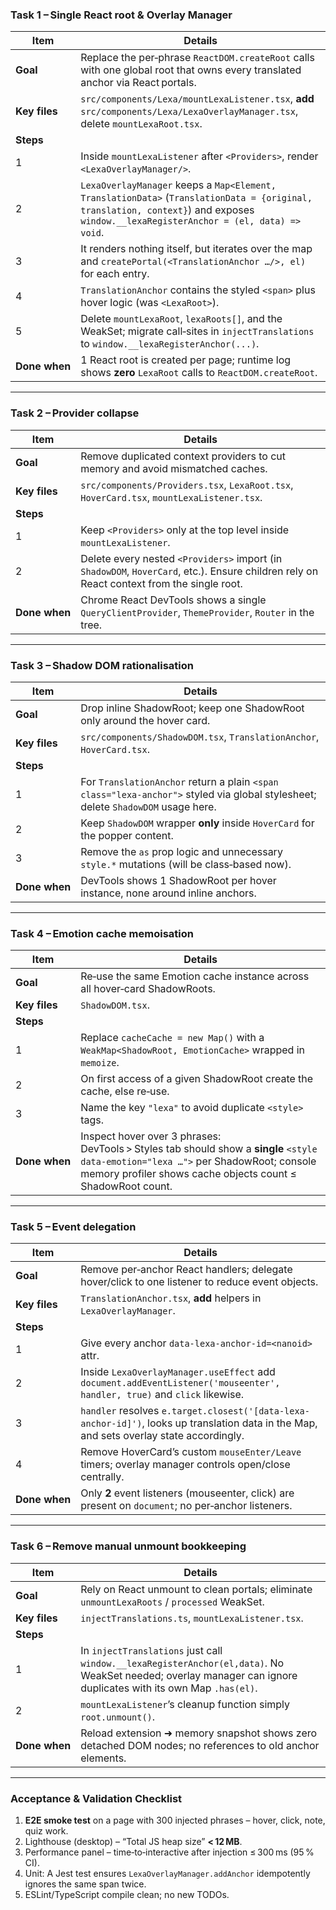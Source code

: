 ### **Task 1 – Single React root & Overlay Manager**

| Item          | Details                                                                                                                                                                             |
| ------------- | ----------------------------------------------------------------------------------------------------------------------------------------------------------------------------------- |
| **Goal**      | Replace the per‑phrase `ReactDOM.createRoot` calls with one global root that owns every translated anchor via React portals.                                                        |
| **Key files** | `src/components/Lexa/mountLexaListener.tsx`, **add** `src/components/Lexa/LexaOverlayManager.tsx`, delete `mountLexaRoot.tsx`.                                                      |
| **Steps**     |                                                                                                                                                                                     |
| 1             | Inside `mountLexaListener` after `<Providers>`, render `<LexaOverlayManager/>`.                                                                                                     |
| 2             | `LexaOverlayManager` keeps a `Map<Element, TranslationData>` (`TranslationData = {original, translation, context}`) and exposes `window.__lexaRegisterAnchor = (el, data) => void`. |
| 3             | It renders nothing itself, but iterates over the map and `createPortal(<TranslationAnchor …/>, el)` for each entry.                                                                 |
| 4             | `TranslationAnchor` contains the styled `<span>` plus hover logic (was `<LexaRoot>`).                                                                                               |
| 5             | Delete `mountLexaRoot`, `lexaRoots[]`, and the WeakSet; migrate call‑sites in `injectTranslations` to `window.__lexaRegisterAnchor(...)`.                                           |
| **Done when** | 1 React root is created per page; runtime log shows **zero** `LexaRoot` calls to `ReactDOM.createRoot`.                                                                             |

---

### **Task 2 – Provider collapse**

| Item          | Details                                                                                                                                   |
| ------------- | ----------------------------------------------------------------------------------------------------------------------------------------- |
| **Goal**      | Remove duplicated context providers to cut memory and avoid mismatched caches.                                                            |
| **Key files** | `src/components/Providers.tsx`, `LexaRoot.tsx`, `HoverCard.tsx`, `mountLexaListener.tsx`.                                                 |
| **Steps**     |                                                                                                                                           |
| 1             | Keep `<Providers>` only at the top level inside `mountLexaListener`.                                                                      |
| 2             | Delete every nested `<Providers>` import (in `ShadowDOM`, `HoverCard`, etc.). Ensure children rely on React context from the single root. |
| **Done when** | Chrome React DevTools shows a single `QueryClientProvider`, `ThemeProvider`, `Router` in the tree.                                        |

---

### **Task 3 – Shadow DOM rationalisation**

| Item          | Details                                                                                                                          |
| ------------- | -------------------------------------------------------------------------------------------------------------------------------- |
| **Goal**      | Drop inline ShadowRoot; keep one ShadowRoot only around the hover card.                                                          |
| **Key files** | `src/components/ShadowDOM.tsx`, `TranslationAnchor`, `HoverCard.tsx`.                                                            |
| **Steps**     |                                                                                                                                  |
| 1             | For `TranslationAnchor` return a plain `<span class="lexa-anchor">` styled via global stylesheet; delete `ShadowDOM` usage here. |
| 2             | Keep `ShadowDOM` wrapper **only** inside `HoverCard` for the popper content.                                                     |
| 3             | Remove the `as` prop logic and unnecessary `style.*` mutations (will be class‑based now).                                        |
| **Done when** | DevTools shows 1 ShadowRoot per hover instance, none around inline anchors.                                                      |

---

### **Task 4 – Emotion cache memoisation**

| Item          | Details                                                                                                                                                                                            |
| ------------- | -------------------------------------------------------------------------------------------------------------------------------------------------------------------------------------------------- |
| **Goal**      | Re‑use the same Emotion cache instance across all hover‑card ShadowRoots.                                                                                                                          |
| **Key files** | `ShadowDOM.tsx`.                                                                                                                                                                                   |
| **Steps**     |                                                                                                                                                                                                    |
| 1             | Replace `cacheCache = new Map()` with a `WeakMap<ShadowRoot, EmotionCache>` wrapped in `memoize`.                                                                                                  |
| 2             | On first access of a given ShadowRoot create the cache, else re‑use.                                                                                                                               |
| 3             | Name the key `"lexa"` to avoid duplicate `<style>` tags.                                                                                                                                           |
| **Done when** | Inspect hover over 3 phrases: DevTools > Styles tab should show a **single** `<style data-emotion="lexa …">` per ShadowRoot; console memory profiler shows cache objects count ≤ ShadowRoot count. |

---

### **Task 5 – Event delegation**

| Item          | Details                                                                                                                                   |
| ------------- | ----------------------------------------------------------------------------------------------------------------------------------------- |
| **Goal**      | Remove per‑anchor React handlers; delegate hover/click to one listener to reduce event objects.                                           |
| **Key files** | `TranslationAnchor.tsx`, **add** helpers in `LexaOverlayManager`.                                                                         |
| **Steps**     |                                                                                                                                           |
| 1             | Give every anchor `data-lexa-anchor-id=<nanoid>` attr.                                                                                    |
| 2             | Inside `LexaOverlayManager.useEffect` add `document.addEventListener('mouseenter', handler, true)` and `click` likewise.                  |
| 3             | `handler` resolves `e.target.closest('[data-lexa-anchor-id]')`, looks up translation data in the Map, and sets overlay state accordingly. |
| 4             | Remove HoverCard’s custom `mouseEnter/Leave` timers; overlay manager controls open/close centrally.                                       |
| **Done when** | Only **2** event listeners (mouseenter, click) are present on `document`; no per‑anchor listeners.                                        |

---

### **Task 6 – Remove manual unmount bookkeeping**

| Item          | Details                                                                                                                                                         |
| ------------- | --------------------------------------------------------------------------------------------------------------------------------------------------------------- |
| **Goal**      | Rely on React unmount to clean portals; eliminate `unmountLexaRoots` / `processed` WeakSet.                                                                     |
| **Key files** | `injectTranslations.ts`, `mountLexaListener.tsx`.                                                                                                               |
| **Steps**     |                                                                                                                                                                 |
| 1             | In `injectTranslations` just call `window.__lexaRegisterAnchor(el,data)`. No WeakSet needed; overlay manager can ignore duplicates with its own Map `.has(el)`. |
| 2             | `mountLexaListener`’s cleanup function simply `root.unmount()`.                                                                                                 |
| **Done when** | Reload extension ➜ memory snapshot shows zero detached DOM nodes; no references to old anchor elements.                                                         |

---

### Acceptance & Validation Checklist

1. **E2E smoke test** on a page with 300 injected phrases – hover, click, note, quiz work.
2. Lighthouse (desktop) – “Total JS heap size” **< 12 MB**.
3. Performance panel – time‑to‑interactive after injection ≤ 300 ms (95 % CI).
4. Unit: A Jest test ensures `LexaOverlayManager.addAnchor` idempotently ignores the same span twice.
5. ESLint/TypeScript compile clean; no new TODOs.
